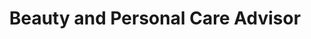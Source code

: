 ---
title: "Beauty and Personal Care Advisor"
url: /karachi/beauty-and-personal-care-advisor/
shop: beauty
---